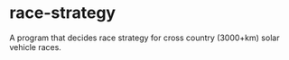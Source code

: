 # race-strategy
A program that decides race strategy for cross country (3000+km) solar vehicle races. 
